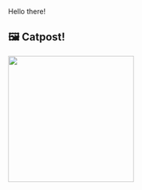 Hello there!



## 🖼️ Catpost!

<sub>
    <img src="https://cdn2.thecatapi.com/images/bgo.jpg" height="256">
</sub>

